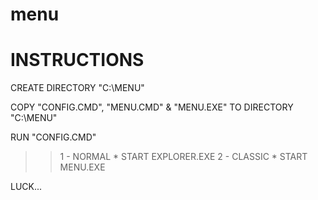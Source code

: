 # menu

INSTRUCTIONS
============
CREATE DIRECTORY "C:\MENU"

COPY "CONFIG.CMD", "MENU.CMD" & "MENU.EXE" TO DIRECTORY "C:\MENU"

RUN "CONFIG.CMD" 
>> 1 - NORMAL * START EXPLORER.EXE
>> 2 - CLASSIC * START MENU.EXE

LUCK...
